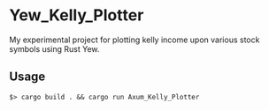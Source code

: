 # Yew_Kelly_Plotter
My experimental project for plotting kelly income upon various stock symbols using Rust Yew.

## Usage
`$> cargo build . && cargo run Axum_Kelly_Plotter`